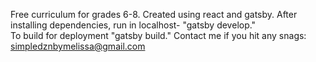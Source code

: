 
Free curriculum for grades 6-8.  Created using react and gatsby. 
After installing dependencies, run in localhost- "gatsby develop."  
To build for deployment "gatsby build." 
Contact me if you hit any snags: simpledznbymelissa@gmail.com  
